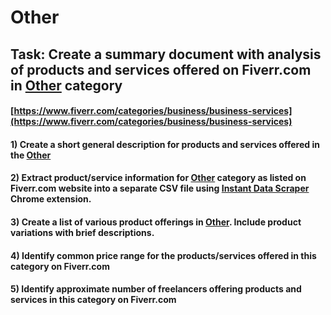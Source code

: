 # Other
## Task: Create a summary document with analysis of products and services offered on Fiverr.com in [Other](https://www.fiverr.com/categories/business/business-services) category
#### [https://www.fiverr.com/categories/business/business-services](https://www.fiverr.com/categories/business/business-services)
#### 1) Create a short general description for products and services offered in the [Other](https://www.fiverr.com/categories/business/business-services)
#### 2) Extract product/service information for [Other](https://www.fiverr.com/categories/business/business-services) category as listed on Fiverr.com website into a separate CSV file using [Instant Data Scraper](https://chrome.google.com/webstore/detail/instant-data-scraper/ofaokhiedipichpaobibbnahnkdoiiah) Chrome extension.
#### 3) Create a list of various product offerings in [Other](https://www.fiverr.com/categories/business/business-services). Include product variations with brief descriptions.
#### 4) Identify common price range for the products/services offered in this category on Fiverr.com
#### 5) Identify approximate number of freelancers offering products and services in this category on Fiverr.com
